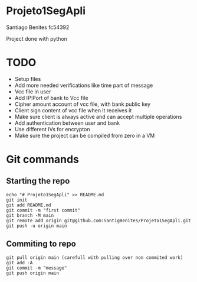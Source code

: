 # Projeto1SegApli

Santiago Benites fc54392

Project done with python

# TODO

- Setup files
- Add more needed verifications like time part of message
- Vcc file in user
- Add IP:Port of bank to Vcc file
- Cipher amount account of vcc file, with bank public key
- Client sign content of vcc file when it receives it
- Make sure client is always active and can accept multiple operations
- Add authentication between user and bank
- Use different IVs for encrypton
- Make sure the project can be compiled from zero in a VM 

# Git commands

## Starting the repo
```
echo "# Projeto1SegApli" >> README.md
git init
git add README.md
git commit -m "first commit"
git branch -M main
git remote add origin git@github.com:SantigBenites/Projeto1SegApli.git
git push -u origin main
```

## Commiting to repo

```
git pull origin main (carefull with pulling over non commited work)
git add -A
git commit -m "message"
git push origin main
```
